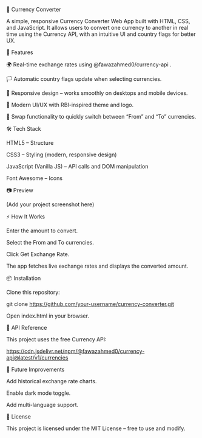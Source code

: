 💱 Currency Converter

A simple, responsive Currency Converter Web App built with HTML, CSS, and JavaScript.
It allows users to convert one currency to another in real time using the Currency API, with an intuitive UI and country flags for better UX.

🚀 Features

🌍 Real-time exchange rates using @fawazahmed0/currency-api
.

🏳 Automatic country flags update when selecting currencies.

📱 Responsive design – works smoothly on desktops and mobile devices.

🎨 Modern UI/UX with RBI-inspired theme and logo.

🔄 Swap functionality to quickly switch between “From” and “To” currencies.

🛠️ Tech Stack

HTML5 – Structure

CSS3 – Styling (modern, responsive design)

JavaScript (Vanilla JS) – API calls and DOM manipulation

Font Awesome – Icons

📷 Preview


(Add your project screenshot here)

⚡ How It Works

Enter the amount to convert.

Select the From and To currencies.

Click Get Exchange Rate.

The app fetches live exchange rates and displays the converted amount.

📦 Installation

Clone this repository:

git clone https://github.com/your-username/currency-converter.git


Open index.html in your browser.

📡 API Reference

This project uses the free Currency API:

https://cdn.jsdelivr.net/npm/@fawazahmed0/currency-api@latest/v1/currencies

🎯 Future Improvements

Add historical exchange rate charts.

Enable dark mode toggle.

Add multi-language support.

📜 License

This project is licensed under the MIT License – free to use and modify.
